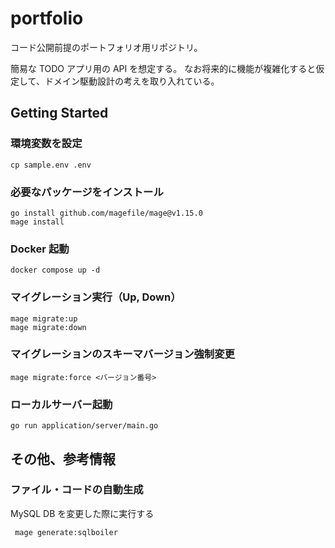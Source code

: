 # portfolio
コード公開前提のポートフォリオ用リポジトリ。

簡易な TODO アプリ用の API を想定する。
なお将来的に機能が複雑化すると仮定して、ドメイン駆動設計の考えを取り入れている。

## Getting Started
### 環境変数を設定
```
cp sample.env .env
```

### 必要なパッケージをインストール
```
go install github.com/magefile/mage@v1.15.0
mage install
```

### Docker 起動
```
docker compose up -d
```

### マイグレーション実行（Up, Down）
```
mage migrate:up
mage migrate:down
```

### マイグレーションのスキーマバージョン強制変更
```
mage migrate:force <バージョン番号>
```

### ローカルサーバー起動
```
go run application/server/main.go
```

## その他、参考情報
### ファイル・コードの自動生成
MySQL DB を変更した際に実行する
```
 mage generate:sqlboiler
```
